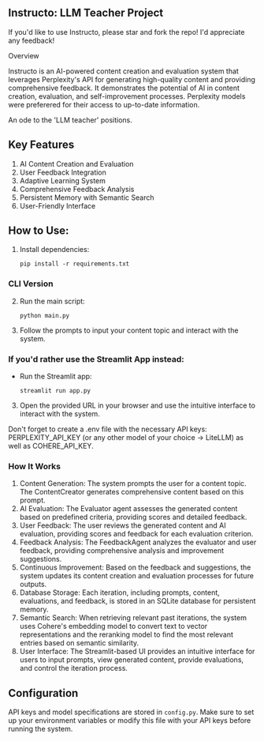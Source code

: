 ##         Instructo: LLM Teacher Project

If you'd like to use Instructo, please star and fork the repo! 
I'd appreciate any feedback!

Overview

Instructo is an AI-powered content creation and evaluation system that leverages Perplexity's API for generating high-quality content and providing comprehensive feedback. It demonstrates the potential of AI in content creation, evaluation, and self-improvement processes. Perplexity models were preferered for their access to up-to-date information.  

An ode to the 'LLM teacher' positions. 

## Key Features

1. AI Content Creation and Evaluation
2. User Feedback Integration
3. Adaptive Learning System
4. Comprehensive Feedback Analysis
5. Persistent Memory with Semantic Search
6. User-Friendly Interface


## How to Use:

1. Install dependencies:
   ```
   pip install -r requirements.txt

### CLI Version

2. Run the main script:
   ```
   python main.py
   ```

3. Follow the prompts to input your content topic and interact with the system.

### If you'd rather use the Streamlit App instead:

- Run the Streamlit app:
   ```
   streamlit run app.py
   ```

3. Open the provided URL in your browser and use the intuitive interface to interact with the system.

Don't forget to create a .env file with the necessary API keys: PERPLEXITY_API_KEY (or any other model of your choice -> LiteLLM) as well as COHERE_API_KEY.

### How It Works

1. Content Generation: The system prompts the user for a content topic. The ContentCreator generates comprehensive content based on this prompt.
2. AI Evaluation: The Evaluator agent assesses the generated content based on predefined criteria, providing scores and detailed feedback.
3. User Feedback: The user reviews the generated content and AI evaluation, providing scores and feedback for each evaluation criterion.
4. Feedback Analysis: The FeedbackAgent analyzes the evaluator and user feedback, providing comprehensive analysis and improvement suggestions.
5. Continuous Improvement: Based on the feedback and suggestions, the system updates its content creation and evaluation processes for future outputs.
6. Database Storage: Each iteration, including prompts, content, evaluations, and feedback, is stored in an SQLite database for persistent memory.
7. Semantic Search: When retrieving relevant past iterations, the system uses Cohere's embedding model to convert text to vector representations and the reranking model to find the most relevant entries based on semantic similarity.
8. User Interface: The Streamlit-based UI provides an intuitive interface for users to input prompts, view generated content, provide evaluations, and control the iteration process.


## Configuration

API keys and model specifications are stored in `config.py`. Make sure to set up your environment variables or modify this file with your API keys before running the system.
